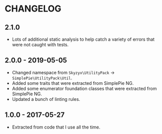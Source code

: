 # CHANGELOG

## 2.1.0

* Lots of additional static analysis to help catch a variety of errors that were not caught with tests.

## 2.0.0 - 2019-05-05

* Changed namespace from `Skyzyx\UtilityPack` → `SimplePie\UtilityPack\Util`.
* Added some traits that were extracted from SimplePie NG.
* Added some enumerator foundation classes that were extracted from SimplePie NG.
* Updated a bunch of linting rules.

## 1.0.0 - 2017-05-27

* Extracted from code that I use all the time.
